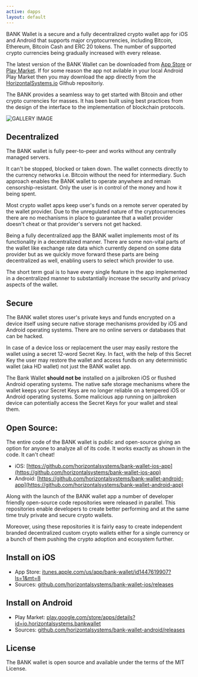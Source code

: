 ```yaml
---
active: dapps
layout: default
---
```



BANK Wallet is a secure and a fully decentralized crypto wallet app for iOS and Android that supports major cryptocurrencies, including Bitcoin, Ethereum, Bitcoin Cash and ERC 20 tokens. The number of supported crypto currencies being gradually increased with every release.

The latest version of the BANK Wallet can be downloaded from [App Store](https://itunes.apple.com/us/app/bank-wallet/id1447619907?ls=1&mt=8) or [Play Market](https://play.google.com/store/apps/details?id=io.horizontalsystems.bankwallet). If for some reason the app not avilable in your local Android Play Market then you may download the app directly from the [HorizontalSystems.io](https://github.com/horizontalsystems/bank-wallet-android/releases) Github repositoriy.

The BANK provides a seamless way to get started with Bitcoin and other crypto currencies for masses. It has been built using best practices from the design of the interface to the implementation of blockchain protocols.

![GALLERY IMAGE](/assets/images/bankwallet_screenshots_ios.png)


## Decentralized

The BANK wallet is fully peer-to-peer and works without any centrally managed servers. 

It can't be stopped, blocked or taken down. The wallet connects directly to the currency networks i.e. Bitcoin without the need for intermediary. Such approach enables the BANK wallet to operate anywhere and remain censorship-resistant. Only the user is in control of the money and how it being spent.

Most crypto wallet apps keep user's funds on a remote server operated by the wallet provider. Due to the unregulated nature of the cryptocurrencies there are no mechanisms in place to guarantee that a wallet provider doesn't cheat or that provider's servers not get hacked.

Being a fully decentralized app the BANK wallet implements most of its functionality in a decentralized manner. There are some non-vital parts of the wallet like exchange rate data which currently depend on some data provider but as we quickly move forward these parts are being decentralized as well, enabling users to select which provider to use.

The short term goal is to have every single feature in the app implemented in a decentralized manner to substantially increase the security and privacy aspects of the wallet.


## Secure 

The BANK wallet stores user's private keys and funds encrypted on a device itself using secure native storage mechanisms provided by iOS and Android operating systems. There are no online servers or databases that can be hacked.

In case of a device loss or replacement the user may easily restore the wallet using a secret 12-word Secret Key. In fact, with the help of this Secret Key the user may restore the wallet and access funds on any deterministic wallet (aka HD wallet) not just the BANK wallet app.

The Bank Wallet **should not be** installed on a jailbroken iOS or flushed Android operating systems. The native safe storage mechanisms where the wallet keeps your Secret Keys are no longer reliable on a tempered iOS or Android operating systems. Some malicious app running on jailbroken device can potentially access the Secret Keys for your wallet and steal them.


## Open Source:

The entire code of the BANK wallet is public and open-source giving an option for anyone to analyze all of its code. It works exactly as shown in the code. It can't cheat!

- iOS: [https://github.com/horizontalsystems/bank-wallet-ios-app](https://github.com/horizontalsystems/bank-wallet-ios-app)
- Android: [https://github.com/horizontalsystems/bank-wallet-android-app](https://github.com/horizontalsystems/bank-wallet-android-app)

Along with the launch of the BANK wallet app a number of developer friendly open-source code repositories were released in parallel. This repositories enable developers to create better performing and at the same time truly private and secure crypto wallets.

Moreover, using these repositories it is fairly easy to create independent branded decentralized custom crypto wallets either for a single currency or a bunch of them pushing the crypto adoption and ecosystem further.


## Install on iOS

- App Store: [itunes.apple.com/us/app/bank-wallet/id1447619907?ls=1&mt=8](https://itunes.apple.com/us/app/bank-wallet/id1447619907?ls=1&mt=8)
- Sources: [github.com/horizontalsystems/bank-wallet-ios/releases](https://github.com/horizontalsystems/bank-wallet-ios/releases)

## Install on Android

- Play Market: [play.google.com/store/apps/details?id=io.horizontalsystems.bankwallet](https://play.google.com/store/apps/details?id=io.horizontalsystems.bankwallet)
- Sources: [github.com/horizontalsystems/bank-wallet-android/releases](https://github.com/horizontalsystems/bank-wallet-android/releases)

## License

The BANK wallet is open source and available under the terms of the MIT License.


